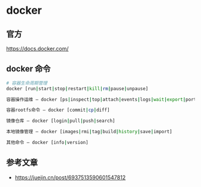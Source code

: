 # docker

## 官方

<https://docs.docker.com/>

## docker 命令

```bash
# 容器生命周期管理
docker [run|start|stop|restart|kill|rm|pause|unpause]

容器操作运维 — docker [ps|inspect|top|attach|events|logs|wait|export|port]

容器rootfs命令 — docker [commit|cp|diff]

镜像仓库 — docker [login|pull|push|search]

本地镜像管理 — docker [images|rmi|tag|build|history|save|import]

其他命令 — docker [info|version]
```

## 参考文章

* <https://juejin.cn/post/6937513590601547812>
